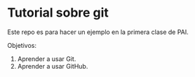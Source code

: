 # Tutorial sobre git
Este repo es para hacer un ejemplo en la primera clase de PAI.

Objetivos:

1. Aprender a usar Git.
2. Aprender a usar GitHub.
